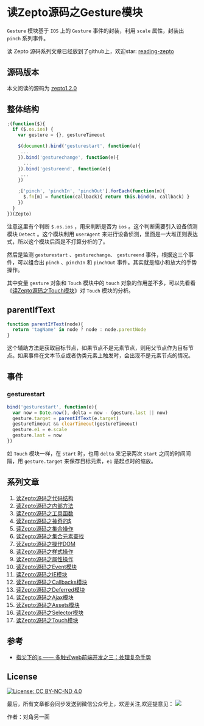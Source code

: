 # 读Zepto源码之Gesture模块

`Gesture` 模块基于 `IOS` 上的 `Gesture` 事件的封装，利用 `scale` 属性，封装出 `pinch` 系列事件。

读 Zepto 源码系列文章已经放到了github上，欢迎star: [reading-zepto](https://github.com/yeyuqiudeng/reading-zepto)

## 源码版本

本文阅读的源码为 [zepto1.2.0](https://github.com/madrobby/zepto/tree/v1.2.0)

## 整体结构

```javascript
;(function($){
  if ($.os.ios) {
    var gesture = {}, gestureTimeout

    $(document).bind('gesturestart', function(e){
     ...
    }).bind('gesturechange', function(e){
      ...
    }).bind('gestureend', function(e){
     ...
    })

    ;['pinch', 'pinchIn', 'pinchOut'].forEach(function(m){
      $.fn[m] = function(callback){ return this.bind(m, callback) }
    })
  }
})(Zepto)

```

注意这里有个判断 `$.os.ios` ，用来判断是否为 `ios` 。这个判断需要引入设备侦测模块 `Detect` 。这个模块利用 `userAgent` 来进行设备侦测，里面是一大堆正则表达式，所以这个模块后面是不打算分析的了。

然后是监测 `gesturestart` 、`gesturechange`、 `gestureend` 事件，根据这三个事件，可以组合出 `pinch` 、`pinchIn` 和 `pinchOut` 事件。其实就是缩小和放大的手势操作。

其中变量 `gesture` 对象和 `Touch` 模块中的 `touch` 对象的作用差不多，可以先看看 《[读Zepto源码之Touch模块](https://github.com/yeyuqiudeng/reading-zepto/blob/master/src/%E8%AF%BBZepto%E6%BA%90%E7%A0%81%E4%B9%8BTouch%E6%A8%A1%E5%9D%97.md)》对 `Touch` 模块的分析。

## parentIfText

```javascript
function parentIfText(node){
  return 'tagName' in node ? node : node.parentNode
}
```
这个辅助方法是获取目标节点，如果节点不是元素节点，则用父节点作为目标节点。如果事件在文本节点或者伪类元素上触发时，会出现不是元素节点的情况。

## 事件

### gesturestart

```javascript
bind('gesturestart', function(e){
  var now = Date.now(), delta = now - (gesture.last || now)
  gesture.target = parentIfText(e.target)
  gestureTimeout && clearTimeout(gestureTimeout)
  gesture.e1 = e.scale
  gesture.last = now
})
```

如 `Touch` 模块一样，在 `start` 时，也用 `delta` 来记录两次 `start` 之间的时间间隔，用 `gesture.target` 来保存目标元素，`e1` 是起点时的缩放。





## 系列文章

1. [读Zepto源码之代码结构](https://github.com/yeyuqiudeng/reading-zepto/blob/master/src/%E8%AF%BBZepto%E6%BA%90%E7%A0%81%E4%B9%8B%E4%BB%A3%E7%A0%81%E7%BB%93%E6%9E%84.md)
2. [读Zepto源码之内部方法](https://github.com/yeyuqiudeng/reading-zepto/blob/master/src/%E8%AF%BBZepto%E6%BA%90%E7%A0%81%E4%B9%8B%E5%86%85%E9%83%A8%E6%96%B9%E6%B3%95.md)
3. [读Zepto源码之工具函数](https://github.com/yeyuqiudeng/reading-zepto/blob/master/src/%E8%AF%BBZepto%E6%BA%90%E7%A0%81%E4%B9%8B%E5%B7%A5%E5%85%B7%E5%87%BD%E6%95%B0.md)
4. [读Zepto源码之神奇的$](https://github.com/yeyuqiudeng/reading-zepto/blob/master/src/%E8%AF%BBZepto%E6%BA%90%E7%A0%81%E4%B9%8B%E7%A5%9E%E5%A5%87%E7%9A%84%24.md)
5. [读Zepto源码之集合操作](https://github.com/yeyuqiudeng/reading-zepto/blob/master/src/%E8%AF%BBZepto%E6%BA%90%E7%A0%81%E4%B9%8B%E9%9B%86%E5%90%88%E6%93%8D%E4%BD%9C.md)
6. [读Zepto源码之集合元素查找](https://github.com/yeyuqiudeng/reading-zepto/blob/master/src/%E8%AF%BBZepto%E6%BA%90%E7%A0%81%E4%B9%8B%E9%9B%86%E5%90%88%E5%85%83%E7%B4%A0%E6%9F%A5%E6%89%BE.md)
7. [读Zepto源码之操作DOM](https://github.com/yeyuqiudeng/reading-zepto/blob/master/src/%E8%AF%BBZepto%E6%BA%90%E7%A0%81%E4%B9%8B%E6%93%8D%E4%BD%9CDOM.md)
8. [读Zepto源码之样式操作](https://github.com/yeyuqiudeng/reading-zepto/blob/master/src/%E8%AF%BBZepto%E6%BA%90%E7%A0%81%E4%B9%8B%E6%A0%B7%E5%BC%8F%E6%93%8D%E4%BD%9C.md)
9. [读Zepto源码之属性操作](https://github.com/yeyuqiudeng/reading-zepto/blob/master/src/%E8%AF%BBZepto%E6%BA%90%E7%A0%81%E4%B9%8B%E5%B1%9E%E6%80%A7%E6%93%8D%E4%BD%9C.md)
10. [读Zepto源码之Event模块](https://github.com/yeyuqiudeng/reading-zepto/blob/master/src/%E8%AF%BBZepto%E6%BA%90%E7%A0%81%E4%B9%8BEvent%E6%A8%A1%E5%9D%97.md)
11. [读Zepto源码之IE模块](https://github.com/yeyuqiudeng/reading-zepto/blob/master/src/%E8%AF%BBZepto%E6%BA%90%E7%A0%81%E4%B9%8BIE%E6%A8%A1%E5%9D%97.md)
12. [读Zepto源码之Callbacks模块](https://github.com/yeyuqiudeng/reading-zepto/blob/master/src/%E8%AF%BBZepto%E6%BA%90%E7%A0%81%E4%B9%8BCallbacks%E6%A8%A1%E5%9D%97.md)
13. [读Zepto源码之Deferred模块](https://github.com/yeyuqiudeng/reading-zepto/blob/master/src/%E8%AF%BBZepto%E6%BA%90%E7%A0%81%E4%B9%8BDeferred%E6%A8%A1%E5%9D%97.md)
14. [读Zepto源码之Ajax模块](https://github.com/yeyuqiudeng/reading-zepto/blob/master/src/%E8%AF%BBZepto%E6%BA%90%E7%A0%81%E4%B9%8BAjax%E6%A8%A1%E5%9D%97.md)
15. [读Zepto源码之Assets模块](https://github.com/yeyuqiudeng/reading-zepto/blob/master/src/%E8%AF%BBZepto%E6%BA%90%E7%A0%81%E4%B9%8Bassets%E6%A8%A1%E5%9D%97.md)
16. [读Zepto源码之Selector模块](https://github.com/yeyuqiudeng/reading-zepto/blob/master/src/%E8%AF%BBZepto%E6%BA%90%E7%A0%81%E4%B9%8BSelector%E6%A8%A1%E5%9D%97.md)
17. [读Zepto源码之Touch模块](https://github.com/yeyuqiudeng/reading-zepto/blob/master/src/%E8%AF%BBZepto%E6%BA%90%E7%A0%81%E4%B9%8BTouch%E6%A8%A1%E5%9D%97.md)



## 参考

* [指尖下的js —— 多触式web前端开发之三：处理复杂手势](http://www.cnblogs.com/pifoo/archive/2011/05/22/webkit-touch-event-3.html)

## License

[![License: CC BY-NC-ND 4.0](https://img.shields.io/badge/License-CC%20BY--NC--ND%204.0-lightgrey.svg)](http://creativecommons.org/licenses/by-nc-nd/4.0/)

最后，所有文章都会同步发送到微信公众号上，欢迎关注,欢迎提意见：  ![](https://user-gold-cdn.xitu.io/2017/5/30/76626b0be42083d36b36f4a117dc1873) 

作者：对角另一面